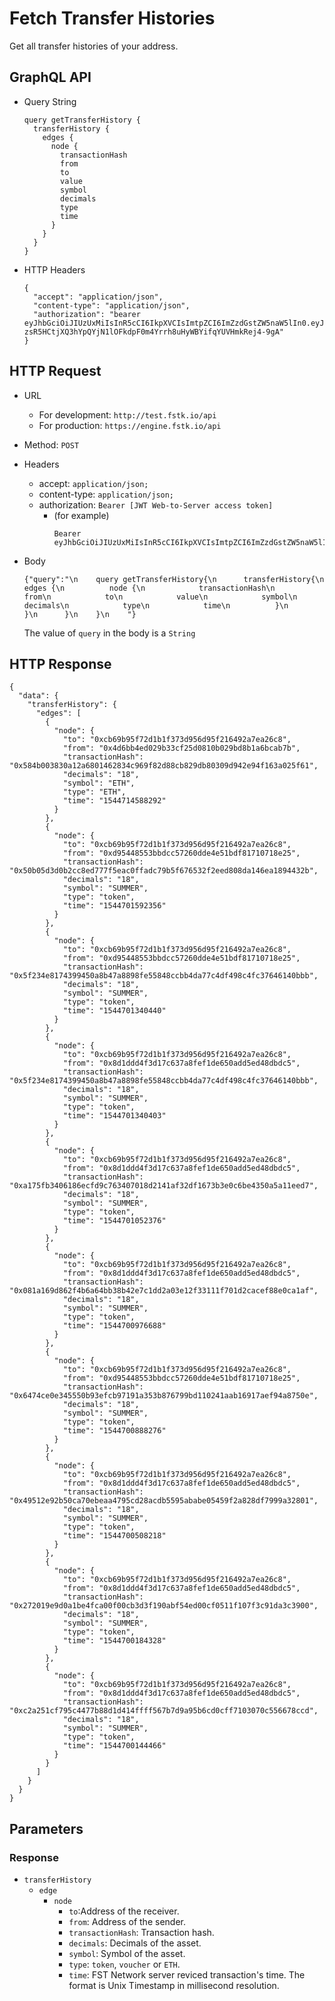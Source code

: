 
# Fetch Transfer Histories

Get all transfer histories of your address.

## GraphQL API
- Query String
  ```
  query getTransferHistory {
    transferHistory {
      edges {
        node {
          transactionHash
          from
          to
          value
          symbol
          decimals
          type
          time
        }
      }
    }
  }
  ```
- HTTP Headers
  ```
  {
    "accept": "application/json",
    "content-type": "application/json",
    "authorization": "bearer eyJhbGciOiJIUzUxMiIsInR5cCI6IkpXVCIsImtpZCI6ImZzdGstZW5naW5lIn0.eyJ1aWQiOiLDr1xiw73Ch8KDSFx1MDAxMcOowo5awrvCqsOAXHUwMDAywrwmIiwiaWF0IjoxNTM4NTYyODAyLCJleHAiOjE1Mzg2NDkyMDIsImF1ZCI6InVybjpmc3RrOmVuZ2luZSIsImlzcyI6InVybjpmc3RrOmVuZ2luZSIsInN1YiI6InVybjpmc3RrOmVuZ2luZTphY2Nlc3NfdG9rZW4ifQ.sGfxYe16aRx_vmvzlRps_gcyTeQD-zsR5HCtjXQ3hYpQYjN1lOFkdpF0m4Yrrh8uHyWBYifqYUVHmkRej4-9gA"
  }
  ```

## HTTP Request
- URL
  - For development: `http://test.fstk.io/api`
  - For production: `https://engine.fstk.io/api`
- Method: `POST`
- Headers
  - accept: `application/json;`
  - content-type: `application/json;`
  - authorization: `Bearer [JWT Web-to-Server access token]`
    - (for example)
      ```
      Bearer eyJhbGciOiJIUzUxMiIsInR5cCI6IkpXVCIsImtpZCI6ImZzdGstZW5naW5lIn0.eyJ1aWQiOiLDr1xiw73Ch8KDSFx1MDAxMcOowo5awrvCqsOAXHUwMDAywrwmIiwiaWF0IjoxNTM4NzA5MDM2LCJleHAiOjE1Mzg3OTU0MzYsImF1ZCI6InVybjpmc3RrOmVuZ2luZSIsImlzcyI6InVybjpmc3RrOmVuZ2luZSIsInN1YiI6InVybjpmc3RrOmVuZ2luZTphY2Nlc3NfdG9rZW4ifQ.msJZ61FHIkKtjUpDs4sx1Kk1rb9vdhus3ntUDj6rHNmsygiHTgOEMQFJMtVqtWqkNgrtRgGpngq8Rf47xTT53g 
      ```

- Body
  ```
  {"query":"\n    query getTransferHistory{\n      transferHistory{\n        edges {\n          node {\n            transactionHash\n            from\n            to\n            value\n            symbol\n            decimals\n            type\n            time\n          }\n        }\n      }\n    }\n    "}
  ```
  The value of `query` in the body is a `String`

## HTTP Response
```
{
  "data": {
    "transferHistory": {
      "edges": [
        {
          "node": {
            "to": "0xcb69b95f72d1b1f373d956d95f216492a7ea26c8",
            "from": "0x4d6bb4ed029b33cf25d0810b029bd8b1a6bcab7b",
            "transactionHash": "0x584b003830a12a6801462834c969f82d88cb829db80309d942e94f163a025f61",
            "decimals": "18",
            "symbol": "ETH",
            "type": "ETH",
            "time": "1544714588292"
          }
        },
        {
          "node": {
            "to": "0xcb69b95f72d1b1f373d956d95f216492a7ea26c8",
            "from": "0xd95448553bbdcc57260dde4e51bdf81710718e25",
            "transactionHash": "0x50b05d3d0b2cc8ed777f5eac0ffadc79b5f676532f2eed808da146ea1894432b",
            "decimals": "18",
            "symbol": "SUMMER",
            "type": "token",
            "time": "1544701592356"
          }
        },
        {
          "node": {
            "to": "0xcb69b95f72d1b1f373d956d95f216492a7ea26c8",
            "from": "0xd95448553bbdcc57260dde4e51bdf81710718e25",
            "transactionHash": "0x5f234e8174399450a8b47a8898fe55848ccbb4da77c4df498c4fc37646140bbb",
            "decimals": "18",
            "symbol": "SUMMER",
            "type": "token",
            "time": "1544701340440"
          }
        },
        {
          "node": {
            "to": "0xcb69b95f72d1b1f373d956d95f216492a7ea26c8",
            "from": "0x8d1ddd4f3d17c637a8fef1de650add5ed48dbdc5",
            "transactionHash": "0x5f234e8174399450a8b47a8898fe55848ccbb4da77c4df498c4fc37646140bbb",
            "decimals": "18",
            "symbol": "SUMMER",
            "type": "token",
            "time": "1544701340403"
          }
        },
        {
          "node": {
            "to": "0xcb69b95f72d1b1f373d956d95f216492a7ea26c8",
            "from": "0x8d1ddd4f3d17c637a8fef1de650add5ed48dbdc5",
            "transactionHash": "0xa175fb3406186ecfd9c763407018d2141af32df1673b3e0c6be4350a5a11eed7",
            "decimals": "18",
            "symbol": "SUMMER",
            "type": "token",
            "time": "1544701052376"
          }
        },
        {
          "node": {
            "to": "0xcb69b95f72d1b1f373d956d95f216492a7ea26c8",
            "from": "0x8d1ddd4f3d17c637a8fef1de650add5ed48dbdc5",
            "transactionHash": "0x081a169d862f4b6a64bb38b42e7c1dd2a03e12f33111f701d2cacef88e0ca1af",
            "decimals": "18",
            "symbol": "SUMMER",
            "type": "token",
            "time": "1544700976688"
          }
        },
        {
          "node": {
            "to": "0xcb69b95f72d1b1f373d956d95f216492a7ea26c8",
            "from": "0xd95448553bbdcc57260dde4e51bdf81710718e25",
            "transactionHash": "0x6474ce0e345550b93efcb97191a353b876799bd110241aab16917aef94a8750e",
            "decimals": "18",
            "symbol": "SUMMER",
            "type": "token",
            "time": "1544700888276"
          }
        },
        {
          "node": {
            "to": "0xcb69b95f72d1b1f373d956d95f216492a7ea26c8",
            "from": "0x8d1ddd4f3d17c637a8fef1de650add5ed48dbdc5",
            "transactionHash": "0x49512e92b50ca70ebeaa4795cd28acdb5595ababe05459f2a828df7999a32801",
            "decimals": "18",
            "symbol": "SUMMER",
            "type": "token",
            "time": "1544700508218"
          }
        },
        {
          "node": {
            "to": "0xcb69b95f72d1b1f373d956d95f216492a7ea26c8",
            "from": "0x8d1ddd4f3d17c637a8fef1de650add5ed48dbdc5",
            "transactionHash": "0x272019e9d0a1be4fca00f00cb3d3f190abf54ed00cf0511f107f3c91da3c3900",
            "decimals": "18",
            "symbol": "SUMMER",
            "type": "token",
            "time": "1544700184328"
          }
        },
        {
          "node": {
            "to": "0xcb69b95f72d1b1f373d956d95f216492a7ea26c8",
            "from": "0x8d1ddd4f3d17c637a8fef1de650add5ed48dbdc5",
            "transactionHash": "0xc2a251cf795c4477b88d1d414ffff567b7d9a95b6cd0cff7103070c556678ccd",
            "decimals": "18",
            "symbol": "SUMMER",
            "type": "token",
            "time": "1544700144466"
          }
        }
      ]
    }
  }
}
```

## Parameters
### Response
  - `transferHistory`
    - `edge`
      - `node`
        - `to`:Address of the receiver.
        - `from`: Address of the sender.
        - `transactionHash`: Transaction hash.
        - `decimals`: Decimals of the asset.
        - `symbol`: Symbol of the asset.
        - `type`: `token`, `voucher` or `ETH`.
        - `time`: FST Network server reviced transaction's time. The format is Unix Timestamp in millisecond resolution.
